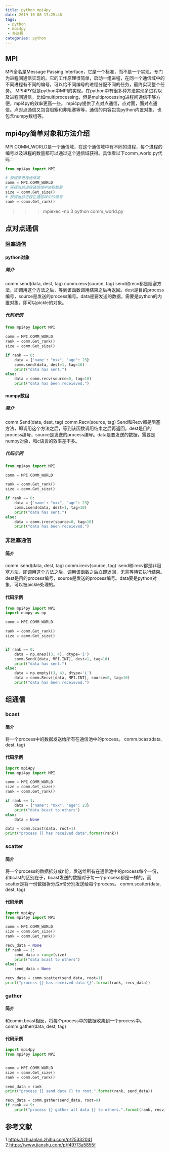 ```yaml
---
title: python mpi4py
date: 2019-10-08 17:25:46
tags:
 - python
 - mpi4py
 - 多进程
categories: python
---
```


## MPI
MPI全名是Message Passing Interface，它是一个标准，而不是一个实现，专门为进程间通信实现的。它的工作原理很简单，启动一组进程，在同一个通信域中的不同进程有不同的编号，可以给不同编号的进程分配不同的任务，最终实现整个任务。
MPI4PY就是python中MPI的实现。在python中有很多种方法实现多进程以及进程间通信，比如multiprocessing，但是multiprocessing进程间通信不够方便，mpi4py的效率更高一些。
mpi4py提供了点对点通信，点对面，面对点通信。点对点通信又包含阻塞和非阻塞等等，通信的内容包含python内置对象，也包含numpy数组等。

## mpi4py简单对象和方法介绍
MPI.COMM_WORLD是一个通信域，在这个通信域中有不同的进程，每个进程的编号以及进程的数量都可以通过这个通信域获得。具体看以下comm_world.py代码：
``` python
from mpi4py import MPI

# 获得多进程通信域
comm = MPI.COMM_WORLD
# 获得当前进程通信域中进程数量
size = comm.Get_size()
# 获得当前进程在通信域中的编号
rank = comm.Get_rank()
```
>>> mpiexec -np 3 python comm_world.py

## 点对点通信
### 阻塞通信
#### python对象
##### 简介
comm.send(data, dest, tag)
comm.recv(source, tag)
send和recv都是阻塞方法，即调用这个方法之后，等到该函数调用结束之后再返回。dest是目的process编号，source是发送的process编号。data是要发送的数据，需要是python的内置对象，即可以pickle的对象。

##### 代码示例
``` python
from mpi4py import MPI

comm = MPI.COMM_WORLD
rank = comm.Get_rank()
size = comm.Get_size()

if rank == 0:
    data = {'name': "mxx", "age": 23}
    comm.send(data, dest=1, tag=10)
    print("data has sent.")
else:
    data = comm.recv(source=0, tag=10)
    print("data has been receieved.")
```

#### numpy数组
##### 简介
comm.Send(data, dest, tag)
comm.Recv(source, tag)
Send和Recv都是阻塞方法，即调用这个方法之后，等到该函数调用结束之后再返回。dest是目的process编号，source是发送的process编号。data是要发送的数据，需要是numpy对象，和c语言的效率差不多。

##### 代码示例
``` python
from mpi4py import MPI

comm = MPI.COMM_WORLD

rank = comm.Get_rank()
size = comm.Get_size()

if rank == 0:
    data = {'name': "mxx", "age": 23}
    comm.isend(data, dest=1, tag=10)
    print("data has sent.")
else:
    data = comm.irecv(source=0, tag=10)
    print("data has been receieved.")

```

### 非阻塞通信
#### 简介
comm.isend(data, dest, tag)
comm.irecv(source, tag)
isend和irecv都是非阻塞方法，即调用这个方法之后，调用该函数之后立即返回，无需等待它执行结束。dest是目的process编号，source是发送的process编号。data要是python对象，可以被pickle处理的。

#### 代码示例
``` python
from mpi4py import MPI
import numpy as np

comm = MPI.COMM_WORLD

rank = comm.Get_rank()
size = comm.Get_size()


if rank == 0:
    data = np.ones((3, 4), dtype='i')
    comm.Send([data, MPI.INT], dest=1, tag=10)
    print("data has sent.")
else:
    data = np.empty((3, 4), dtype='i')
    data = comm.Recv([data, MPI.INT], source=0, tag=10)
    print("data has been receieved.")

```

## 组通信
### bcast
#### 简介
将一个process中的数据发送给所有在通信池中的process。
comm.bcast(data, dest, tag)

#### 代码示例
``` python
import mpi4py
from mpi4py import MPI

comm = MPI.COMM_WORLD
size = comm.Get_size()
rank = comm.Get_rank()

if rank == 1:
    data = {"name": "mxx", "age": 23}
    print("data bcast to others")
else:
    data = None

data = comm.bcast(data, root=1)
print("process {} has received data".format(rank))

```

### scatter
#### 简介
将一个process的数据拆分成n份，发送给所有在通信池中的process每个一份，和bcast的区别在于，bcast发送的数据对于每一个process都是一样的，而scatter是将一份数据拆分成n份分别发送给每个process。
comm.scatter(data, dest, tag)

#### 代码示例
``` python
import mpi4py
from mpi4py import MPI

comm = MPI.COMM_WORLD
size = comm.Get_size()
rank = comm.Get_rank()

recv_data = None
if rank == 1:
    send_data = range(size) 
    print("data bcast to others")
else:
    send_data = None

recv_data = comm.scatter(send_data, root=1)
print("process {} has received data {}".format(rank, recv_data))

```

### gather
#### 简介
和comm.bcast相反，将每个process中的数据收集到一个process中。
comm.gather(data, dest, tag)

#### 代码示例
``` python
import mpi4py
from mpi4py import MPI


comm = MPI.COMM_WORLD
size = comm.Get_size()
rank = comm.Get_rank()

send_data = rank
print("process {} send data {} to root.".format(rank, send_data))

recv_data = comm.gather(send_data, root=9)
if rank == 9:
    print("process {} gather all data {} to others.".format(rank, recv_data))

```

## 参考文献
1.https://zhuanlan.zhihu.com/p/25332041
2.https://www.jianshu.com/p/f497f3a5855f

